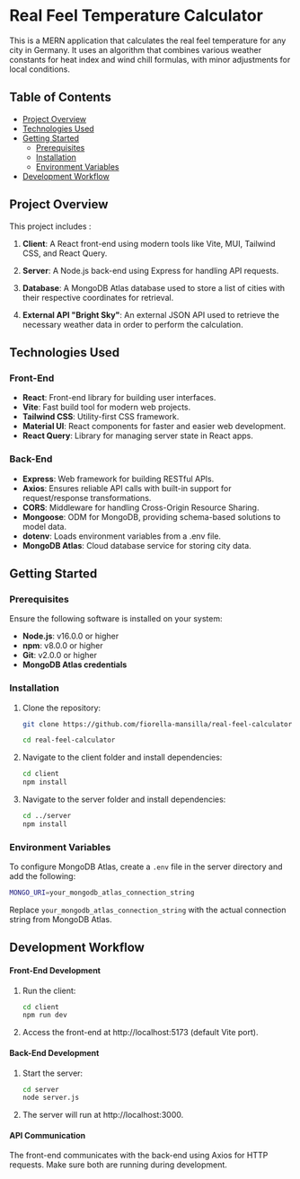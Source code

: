 # Real Feel Temperature Calculator

This is a MERN application that calculates the real feel temperature for any city in Germany. It uses an algorithm that combines various weather constants for heat index and wind chill formulas, with minor adjustments for local conditions.


## Table of Contents

- [Project Overview](#project-overview)
- [Technologies Used](#technologies-used)
- [Getting Started](#getting-started)
  - [Prerequisites](#prerequisites)
  - [Installation](#installation)
  - [Environment Variables](#environment-variables)
- [Development Workflow](#development-workflow)

## Project Overview

This project includes :

1. **Client**: A React front-end using modern tools like Vite, MUI, Tailwind CSS, and React Query.

2. **Server**: A Node.js back-end using Express for handling API requests.

3. **Database**: A MongoDB Atlas database used to store a list of cities with their respective coordinates for retrieval.

4. **External API "Bright Sky"**: An external JSON API used to retrieve the necessary weather data in order to perform the calculation.

## Technologies Used

### Front-End
- **React**: Front-end library for building user interfaces.
- **Vite**: Fast build tool for modern web projects.
- **Tailwind CSS**: Utility-first CSS framework.
- **Material UI**: React components for faster and easier web development.
- **React Query**: Library for managing server state in React apps.

### Back-End
- **Express**: Web framework for building RESTful APIs.
- **Axios**: Ensures reliable API calls with built-in support for request/response transformations.
- **CORS**: Middleware for handling Cross-Origin Resource Sharing.
- **Mongoose**: ODM for MongoDB, providing schema-based solutions to model data.
- **dotenv**: Loads environment variables from a .env file.
- **MongoDB Atlas**: Cloud database service for storing city data.

## Getting Started

### Prerequisites

Ensure the following software is installed on your system:

- **Node.js**: v16.0.0 or higher 
- **npm**: v8.0.0 or higher 
- **Git**: v2.0.0 or higher 
- **MongoDB Atlas credentials**

### Installation

1. Clone the repository:
   ```bash
   git clone https://github.com/fiorella-mansilla/real-feel-calculator.git

   cd real-feel-calculator
   ```

2. Navigate to the client folder and install dependencies:
    ```bash
    cd client
    npm install
    ```

3. Navigate to the server folder and install dependencies:
   ```bash
   cd ../server
   npm install
   ```

### Environment Variables

To configure MongoDB Atlas, create a `.env` file in the server directory and add the following:

```bash
MONGO_URI=your_mongodb_atlas_connection_string
```

Replace `your_mongodb_atlas_connection_string` with the actual connection string from MongoDB Atlas.

## Development Workflow

#### Front-End Development

1. Run the client:

   ```bash
   cd client
   npm run dev
   ```

2. Access the front-end at http://localhost:5173 (default Vite port).

#### Back-End Development

1. Start the server:

   ```bash
   cd server
   node server.js
   ```

2.	The server will run at http://localhost:3000.

#### API Communication

The front-end communicates with the back-end using Axios for HTTP requests. Make sure both are running during development.
